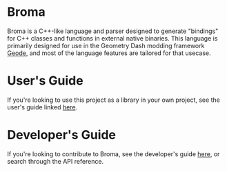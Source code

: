 # Broma
Broma is a C++-like language and parser designed to generate "bindings" for C++ classes and functions in external native binaries.
This language is primarily designed for use in the Geometry Dash modding framework [Geode](https://github.com/geode-sdk/geode),
and most of the language features are tailored for that usecase.

# User's Guide
If you're looking to use this project as a library in your own project, see the user's guide linked [here](./users-guide.md).

# Developer's Guide
If you're looking to contribute to Broma, see the developer's guide [here](./developers-guide.md), or search through the API reference.
